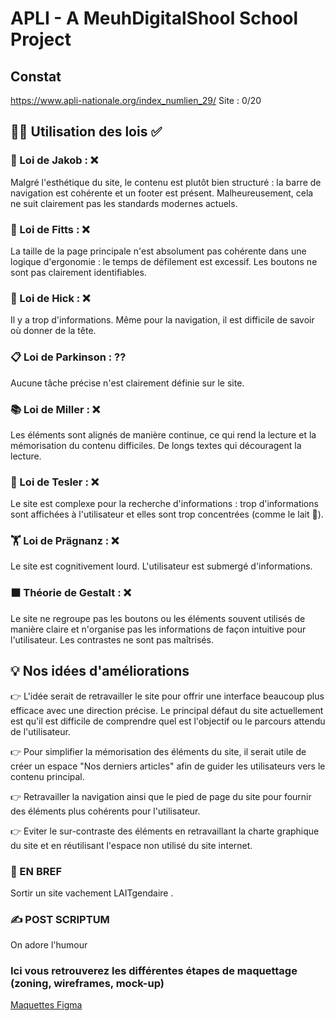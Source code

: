 # APLI - A MeuhDigitalShool School Project

## Constat
https://www.apli-nationale.org/index_numlien_29/
Site : 0/20

## 👨‍⚖️ Utilisation des lois ✅

### 🧭 Loi de Jakob : ❌
Malgré l'esthétique du site, le contenu est plutôt bien structuré : la barre de navigation est cohérente et un footer est présent. Malheureusement, cela ne suit clairement pas les standards modernes actuels.

### 📏 Loi de Fitts : ❌
La taille de la page principale n'est absolument pas cohérente dans une logique d'ergonomie : le temps de défilement est excessif. Les boutons ne sont pas clairement identifiables.

### 🤯 Loi de Hick : ❌
Il y a trop d'informations. Même pour la navigation, il est difficile de savoir où donner de la tête.

### 📋 Loi de Parkinson : ⁇
Aucune tâche précise n'est clairement définie sur le site.

### 📚 Loi de Miller : ❌
Les éléments sont alignés de manière continue, ce qui rend la lecture et la mémorisation du contenu difficiles. De longs textes qui découragent la lecture.

### 🧩 Loi de Tesler : ❌
Le site est complexe pour la recherche d'informations : trop d'informations sont affichées à l'utilisateur et elles sont trop concentrées (comme le lait 🥁).

### 🏋️ Loi de Prägnanz : ❌
Le site est cognitivement lourd. L'utilisateur est submergé d'informations.

### ⬛️ Théorie de Gestalt : ❌
Le site ne regroupe pas les boutons ou les éléments souvent utilisés de manière claire et n'organise pas les informations de façon intuitive pour l'utilisateur. Les contrastes ne sont pas maîtrisés.


## 💡 Nos idées d'améliorations
👉 L'idée serait de retravailler le site pour offrir une interface beaucoup plus efficace avec une direction précise. Le principal défaut du site actuellement est qu'il est difficile de comprendre quel est l'objectif ou le parcours attendu de l'utilisateur.

👉 Pour simplifier la mémorisation des éléments du site, il serait utile de créer un espace "Nos derniers articles" afin de guider les utilisateurs vers le contenu principal.

👉 Retravailler la navigation ainsi que le pied de page du site pour fournir des éléments plus cohérents pour l'utilisateur.

👉 Eviter le sur-contraste des éléments en retravaillant la charte graphique du site et en réutilisant l'espace non utilisé du site internet. 

### 💨 EN BREF

Sortir un site vachement LAITgendaire .


### ✍️ POST SCRIPTUM
On adore l'humour

### Ici vous retrouverez les différentes étapes de maquettage (zoning, wireframes, mock-up)
[Maquettes Figma](https://www.figma.com/design/Ivfou55d0HMT5PJd9Lg6NM/APLI---A-MeuhDigitalShool-Project?node-id=1-17&t=JYFipLBGOvoUplxF-1)
